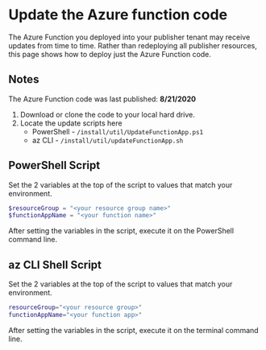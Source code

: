 # Update the Azure function code

The Azure Function you deployed into your publisher tenant may receive updates from time to time. Rather than redeploying all publisher resources, this page shows how to deploy just the Azure Function code.

## Notes

The Azure Function code was last published: **8/21/2020**

1. Download or clone the code to your local hard drive.
1. Locate the update scripts here 
    - PowerShell - `/install/util/UpdateFunctionApp.ps1`
    - az CLI - `/install/util/updateFunctionApp.sh`

## PowerShell Script

Set the 2 variables at the top of the script to values that match your environment.

```powershell
$resourceGroup = "<your resource group name>"
$functionAppName = "<your function name>"
```

After setting the variables in the script, execute it on the PowerShell command line.

## az CLI Shell Script

Set the 2 variables at the top of the script to values that match your environment.

```bash
resourceGroup="<your resource group>"
functionAppName="<your function app>"
```

After setting the variables in the script, execute it on the terminal command line.


